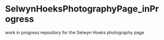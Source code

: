 # SelwynHoeksPhotographyPage_inProgress
work in progress repository for the Selwyn Hoeks photography page

